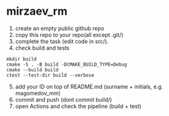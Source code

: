 # mirzaev_rm

1. create an empty public github repo 
2. copy this repo to your repo(all except .git/)
3. сomplete the task (edit code in src/).
4. check build and tests
```
mkdir build
cmake -S . -B build -DCMAKE_BUILD_TYPE=Debug
cmake --build build
ctest --test-dir build --verbose
```
5. add your ID on top of README.md 
(surname + initials, e.g. magomedov_mm)
6. commit and push (dont commit build/)
7. open Actions and check the pipeline (build + test)
